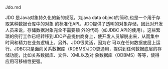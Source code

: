 Jdo.md

JDO 是Java对象持久化的新的规范，为java data object的简称,也是一个用于存取某种数据仓库中的对象
的标准化API。JDO提供了透明的对象存储，因此对开发人员来说，存储数据对象完全不需要额 外的代码（如JDBC API的使用）。这些繁琐的例行工作已经转移到JDO产品提供商身上，使开发人员解脱出来，从而集中时间和精力在业务逻辑上。另外，JDO很灵活，因为它 可以在任何数据底层上运行。JDBC只是面向关系数据库（RDBMS)JDO更通用，提供到任何数据底层的存储功能，比如关系数据库、文件、XML以及对 象数据库（ODBMS）等等，使得应用可移植性更强。
